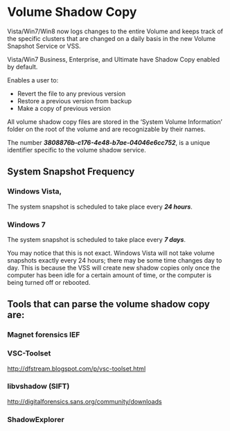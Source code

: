 # Volume Shadow Copy

Vista/Win7/Win8 now logs changes to the entire Volume and keeps track of the specific clusters that are changed on a daily basis in the new Volume Snapshot Service or VSS. 

Vista/Win7 Business, Enterprise, and Ultimate have Shadow Copy enabled by default. 

Enables a user to: 
* Revert the file to any previous version 
* Restore a previous version from backup 
* Make a copy of previous version 

All volume shadow copy files are stored in the ‘System Volume Information’ folder on the root of the volume and are recognizable by their names. 

The number ***3808876b-c176-4e48-b7ae-04046e6cc752***, is a unique identifier specific to the volume shadow service.

## System Snapshot Frequency
### Windows Vista,
The system snapshot is scheduled to take place every ***24 hours***. 

### Windows 7
The system snapshot is scheduled to take place every ***7 days***.

You may notice that this is not exact. Windows Vista will not take volume snapshots exactly every 24 hours; there may be some time changes day to day. This is because the VSS will create new shadow copies only once the computer has been idle for a certain amount of time, or the computer is being turned off or rebooted.

## Tools that can parse the volume shadow copy are:
### Magnet forensics IEF
### VSC-Toolset 
http://dfstream.blogspot.com/p/vsc-toolset.html
### libvshadow (SIFT) 
http://digitalforensics.sans.org/community/downloads
### ShadowExplorer


